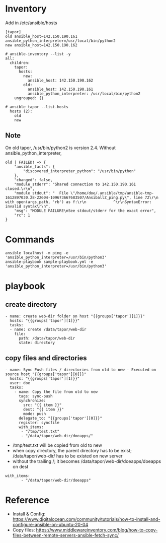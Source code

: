 # Inventory
Add in /etc/ansible/hosts
```
[tapor]
old ansible_host=142.150.190.161 ansible_python_interpreter=/usr/local/bin/python2
new ansible_host=142.150.190.162
```
```
# ansible-inventory --list -y
all:
  children:
    tapor:
      hosts:
        new:
          ansible_host: 142.150.190.162
        old:
          ansible_host: 142.150.190.161
          ansible_python_interpreter: /usr/local/bin/python2
    ungrouped: {}

# ansible tapor --list-hosts
  hosts (2):
    old
    new
```
## Note
On old tapor, /usr/bin/python2 is version 2.4. Without ansible_python_interpreter, 
```
old | FAILED! => {
    "ansible_facts": {
        "discovered_interpreter_python": "/usr/bin/python"
    }, 
    "changed": false, 
    "module_stderr": "Shared connection to 142.150.190.161 closed.\r\n", 
    "module_stdout": "  File \"/home/doe/.ansible/tmp/ansible-tmp-1612897030.28-22604-109673667683507/AnsiballZ_ping.py\", line 72\r\n    with open(args_path, 'rb') as f:\r\n            ^\r\nSyntaxError: invalid syntax\r\n", 
    "msg": "MODULE FAILURE\nSee stdout/stderr for the exact error", 
    "rc": 1
}
```

# Commands

```
ansible localhost -m ping -e 'ansible_python_interpreter=/usr/bin/python3'
ansible-playbook sample-playbook.yml -e 'ansible_python_interpreter=/usr/bin/python3'
```

# playbook
## create directory

```
- name: create web-dir folder on host "{{groups['tapor'][1]}}"
  hosts: "{{groups['tapor'][1]}}"
  tasks:
  - name: create /data/tapor/web-dir
    file:
      path: /data/tapor/web-dir
      state: directory

```
## copy files and directories
```
- name: Sync Push files / directories from old to new - Executed on source host "{{groups['tapor'][0]}}"
  hosts: "{{groups['tapor'][1]}}" 
  user: doe 
  tasks:
    - name: Copy the file from old to new
      tags: sync-push
      synchronize:
        src: "{{ item }}"
        dest: "{{ item }}"
        mode: push
      delegate_to: "{{groups['tapor'][0]}}"
      register: syncfile
      with_items:
       - "/tmp/test.txt"
       - "/data/tapor/web-dir/doeapps/"
 ```
 * /tmp/test.txt will be copied from old to new
 * when copy directory, the parent directory has to be exist; /data/tapor/web-dir/ has to be existed on new server
 * without the trailing /; it becomes /data/tapor/web-dir/doeapps/doeapps on dest
```
with_items:
       - "/data/tapor/web-dir/doeapps"
```

# Reference
* Install & Config: https://www.digitalocean.com/community/tutorials/how-to-install-and-configure-ansible-on-ubuntu-20-04
* Copy files: https://www.middlewareinventory.com/blog/how-to-copy-files-between-remote-servers-ansible-fetch-sync/
